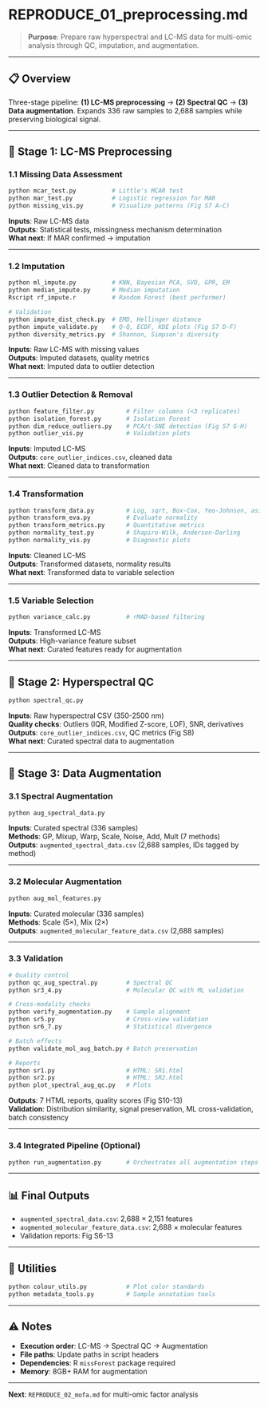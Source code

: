 # REPRODUCE_01_preprocessing.md

> **Purpose**: Prepare raw hyperspectral and LC-MS data for multi-omic analysis through QC, imputation, and augmentation.

---

## 📋 Overview

Three-stage pipeline: **(1) LC-MS preprocessing** → **(2) Spectral QC** → **(3) Data augmentation**. Expands 336 raw samples to 2,688 samples while preserving biological signal.

---

## 🔬 Stage 1: LC-MS Preprocessing

### 1.1 Missing Data Assessment
```bash
python mcar_test.py          # Little's MCAR test
python mar_test.py           # Logistic regression for MAR
python missing_vis.py        # Visualize patterns (Fig S7 A-C)
```
**Inputs**: Raw LC-MS data  
**Outputs**: Statistical tests, missingness mechanism determination  
**What next**: If MAR confirmed → imputation

---

### 1.2 Imputation
```bash
python ml_impute.py          # KNN, Bayesian PCA, SVD, GPR, EM
python median_impute.py      # Median imputation
Rscript rf_impute.r          # Random Forest (best performer)

# Validation
python impute_dist_check.py  # EMD, Hellinger distance
python impute_validate.py    # Q-Q, ECDF, KDE plots (Fig S7 D-F)
python diversity_metrics.py  # Shannon, Simpson's diversity
```
**Inputs**: Raw LC-MS with missing values  
**Outputs**: Imputed datasets, quality metrics  
**What next**: Imputed data to outlier detection

---

### 1.3 Outlier Detection & Removal
```bash
python feature_filter.py         # Filter columns (<3 replicates)
python isolation_forest.py       # Isolation Forest
python dim_reduce_outliers.py    # PCA/t-SNE detection (Fig S7 G-H)
python outlier_vis.py            # Validation plots
```
**Inputs**: Imputed LC-MS  
**Outputs**: `core_outlier_indices.csv`, cleaned data  
**What next**: Cleaned data to transformation

---

### 1.4 Transformation
```bash
python transform_data.py         # Log, sqrt, Box-Cox, Yeo-Johnson, asinh, glog, Anscombe
python transform_eva.py          # Evaluate normality
python transform_metrics.py      # Quantitative metrics
python normality_test.py         # Shapiro-Wilk, Anderson-Darling
python normality_vis.py          # Diagnostic plots
```
**Inputs**: Cleaned LC-MS  
**Outputs**: Transformed datasets, normality results  
**What next**: Transformed data to variable selection

---

### 1.5 Variable Selection
```bash
python variance_calc.py          # rMAD-based filtering
```
**Inputs**: Transformed LC-MS  
**Outputs**: High-variance feature subset  
**What next**: Curated features ready for augmentation

---

## 📡 Stage 2: Hyperspectral QC

```bash
python spectral_qc.py
```
**Inputs**: Raw hyperspectral CSV (350-2500 nm)  
**Quality checks**: Outliers (IQR, Modified Z-score, LOF), SNR, derivatives  
**Outputs**: `core_outlier_indices.csv`, QC metrics (Fig S8)  
**What next**: Curated spectral data to augmentation

---

## 🔁 Stage 3: Data Augmentation

### 3.1 Spectral Augmentation
```bash
python aug_spectral_data.py
```
**Inputs**: Curated spectral (336 samples)  
**Methods**: GP, Mixup, Warp, Scale, Noise, Add, Mult (7 methods)  
**Outputs**: `augmented_spectral_data.csv` (2,688 samples, IDs tagged by method)

---

### 3.2 Molecular Augmentation
```bash
python aug_mol_features.py
```
**Inputs**: Curated molecular (336 samples)  
**Methods**: Scale (5×), Mix (2×)  
**Outputs**: `augmented_molecular_feature_data.csv` (2,688 samples)

---

### 3.3 Validation
```bash
# Quality control
python qc_aug_spectral.py        # Spectral QC
python sr3_4.py                  # Molecular QC with ML validation

# Cross-modality checks
python verify_augmentation.py    # Sample alignment
python sr5.py                    # Cross-view validation
python sr6_7.py                  # Statistical divergence

# Batch effects
python validate_mol_aug_batch.py # Batch preservation

# Reports
python sr1.py                    # HTML: SR1.html
python sr2.py                    # HTML: SR2.html
python plot_spectral_aug_qc.py   # Plots
```
**Outputs**: 7 HTML reports, quality scores (Fig S10-13)  
**Validation**: Distribution similarity, signal preservation, ML cross-validation, batch consistency

---

### 3.4 Integrated Pipeline (Optional)
```bash
python run_augmentation.py       # Orchestrates all augmentation steps
```

---

## 📊 Final Outputs

- `augmented_spectral_data.csv`: 2,688 × 2,151 features
- `augmented_molecular_feature_data.csv`: 2,688 × molecular features
- Validation reports: Fig S6-13

---

## 🔧 Utilities

```bash
python colour_utils.py           # Plot color standards
python metadata_tools.py         # Sample annotation tools
```

---

## ⚠️ Notes

- **Execution order**: LC-MS → Spectral QC → Augmentation
- **File paths**: Update paths in script headers
- **Dependencies**: R `missForest` package required
- **Memory**: 8GB+ RAM for augmentation

---

**Next**: `REPRODUCE_02_mofa.md` for multi-omic factor analysis